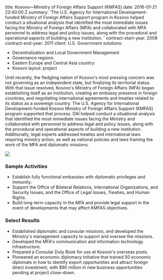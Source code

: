 
title: Kosovo—Ministry of Foreign Affairs Support (KMFAS)
date: 2016-01-21 22:40:00 Z
summary: 'The U.S. Agency for International Development-funded Ministry of Foreign
  Affairs Support program in Kosovo helped conduct a situational analysis that identified
  the most immediate issues facing the Ministry of Foreign Affairs (MFA) and collaborated
  with MFA personnel to address legal and policy issues, along with the procedural
  and operational aspects of building a new institution. '
contract-start-year: 2008
contract-end-year: 2011
client: U.S. Government
solutions:
- Decentralization and Local Government Management
- Governance
regions:
- Eastern Europe and Central Asia
country:
- Kosovo
layout: project


Until recently, the fledgling nation of Kosovo's most pressing concern was not governing as an independent state, but finalizing its territorial status. With that issue resolved, Kosovo's Ministry of Foreign Affairs (MFA) began establishing itself as an institution, creating an embassy presence in foreign countries, and negotiating international agreements and treaties related to its status as a sovereign country. The U.S. Agency for International Development-funded Kosovo Ministry of Foreign Affairs Support (KMFAS) program supported that process. DAI helped conduct a situational analysis that identified the most immediate issues facing the Ministry and collaborated with personnel to address legal and policy issues, along with the procedural and operational aspects of building a new institution. Additionally, legal experts addressed treaties and international laws requiring ministry action, as well as national policies and laws framing the work of the MFA and diplomatic missions.

![][1]

### Sample Activities

* Establish fully functional embassies with diplomatic privileges and immunity.
* Support the Office of Bilateral Relations, International Organizations, and Security Issues, and the Office of Legal Issues, Treaties, and Human Rights.
* Build long-term capacity in the MFA and provide legal support in the event of developments that may affect KMFAS objectives.

### Select Results

* Established diplomatic and consular missions, and developed the Ministry's management capacity to support and oversee the missions.
* Developed the MFA's communication and information technology infrastructure.
* Prepared a Consular Duty Book for use at Kosovo's overseas posts.
* Pioneered an economic diplomacy initiative that trained 50 economic diplomats in how to identify export opportunities and attract foreign direct investment, with $90 million in new business opportunities pending at project close-down.

[1]: https://assetify-dai.com/projects/KosovoMFA.jpg
